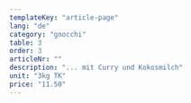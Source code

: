 ```yaml
---
templateKey: "article-page"
lang: "de"
category: "gnocchi"
table: 3
order: 3
articleNr: ""
description: "... mit Curry und Kokosmilch"
unit: "3kg TK"
price: "11.50"
---
```


